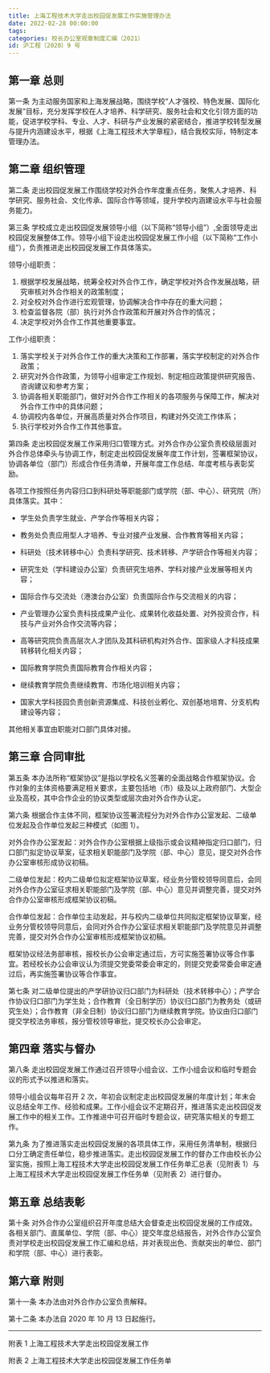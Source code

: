 ```yaml
---
title: 上海工程技术大学走出校园促发展工作实施管理办法
date: 2022-02-28 00:00:00
tags: 
categories: 校长办公室规章制度汇编（2021）
id: 沪工程〔2020〕9 号
---
```


## 第一章 总则

第一条 为主动服务国家和上海发展战略，围绕学校“人才强校、特色发展、国际化发展”目标，充分发挥学校在人才培养、科学研究、服务社会和文化引领方面的功能，促进学校学科、专业、人才、科研与产业发展的紧密结合，推进学校转型发展与提升内涵建设水平，根据《上海工程技术大学章程》，结合我校实际，特制定本管理办法。

## 第二章 组织管理

第二条 走出校园促发展工作围绕学校对外合作年度重点任务，聚焦人才培养、科学研究、服务社会、文化传承、国际合作等领域，提升学校内涵建设水平与社会服务能力。

第三条 学校成立走出校园促发展领导小组（以下简称“领导小组”）,全面领导走出校园促发展整体工作。领导小组下设走出校园促发展工作小组（以下简称“工作小组”），负责推进走出校园促发展工作具体落实。

领导小组职责：

1. 根据学校发展战略，统筹全校对外合作工作，确定学校对外合作发展战略，研究审核对外合作相关的政策制度；
2. 对全校对外合作进行宏观管理，协调解决合作中存在的重大问题；
3. 检查监督各院（部）执行对外合作政策和开展对外合作的情况；
4. 决定学校对外合作工作其他重要事宜。

工作小组职责：

1. 落实学校关于对外合作工作的重大决策和工作部署，落实学校制定的对外合作政策；
2. 研究对外合作政策，为领导小组审定工作规划、制定相应政策提供研究报告、咨询建议和参考方案；
3. 协调各相关职能部门，做好对外合作工作相关的各项服务与保障工作，解决对外合作工作中的具体问题；
4. 协调校内各单位，开展高质量对外合作项目，构建对外交流工作体系；
5. 执行学校对外合作工作其他事宜。

第四条 走出校园促发展工作采用归口管理方式。对外合作办公室负责校级层面对外合作总体牵头与协调工作，制定走出校园促发展年度工作计划，签署框架协议，协调各单位（部门）形成合作任务清单，开展年度工作总结、年度考核与表彰奖励。

各项工作按照任务内容归口到科研处等职能部门或学院（部、中心）、研究院（所）具体落实。其中：

- 学生处负责学生就业、产学合作等相关内容；

- 教务处负责应用型人才培养、专业对接产业发展、合作教育等相关内容；

- 科研处（技术转移中心）负责科学研究、技术转移、产学研合作等相关内容；

- 研究生处（学科建设办公室）负责研究生培养、学科对接产业发展等相关内容；

- 国际合作与交流处（港澳台办公室）负责国际合作与交流相关的内容；

- 产业管理办公室负责科技成果产业化、成果转化收益处置、对外投资合作，科技与产业对外合作交流等内容；

- 高等研究院负责高层次人才团队及其科研机构对外合作、国家级人才科技成果转移转化相关内容；

- 国际教育学院负责国际教育合作相关内容；

- 继续教育学院负责继续教育、市场化培训相关内容；

- 国家大学科技园负责创新资源集成、科技创业孵化、双创基地培育、分支机构建设等内容；

其他相关事宜由职能对口部门具体对接。

## 第三章 合同审批

第五条 本办法所称“框架协议”是指以学校名义签署的全面战略合作框架协议。合作对象的主体资格要满足相关要求，主要包括地（市）级及以上政府部门、大型企业及高校，其中合作企业的协议类型或层次由对外合作办认定。

第六条 根据合作主体不同，框架协议签署流程分为对外合作办公室发起、二级单位发起及合作单位发起三种模式（如图 1）。

对外合作办公室发起：对外合作办公室根据上级指示或会议精神指定归口部门，归口部门拟定协议草案，征求相关职能部门及学院（部、中心）意见，提交对外合作办公室审核形成协议初稿。

二级单位发起：校内二级单位拟定框架协议草案，经业务分管校领导同意后，会同对外合作办公室征求相关职能部门及学院（部、中心）意见并调整完善，提交对外合作办公室审核形成框架协议初稿。

合作单位发起：合作单位主动发起，并与校内二级单位共同拟定框架协议草案，经业务分管校领导同意后，会同对外合作办公室征求相关职能部门及学院意见并调整完善，提交对外合作办公室审核形成框架协议初稿。

框架协议经法务部审核，报校长办公会审定通过后，方可实施签署协议等合作事宜。若经校长办公会审议认为须提交党委常委会审定的，则提交党委常委会审定通过后，再实施签署协议等合作事宜。

第七条 对二级单位提出的产学研协议归口部门为科研处（技术转移中心）；产学合作协议归口部门为学生处；合作教育（全日制学历）协议归口部门为教务处（或研究生处）；合作教育（非全日制）协议归口部门为继续教育学院。协议由归口部门提交学校法务审核，报分管校领导审批，提交校长办公会审定。

## 第四章 落实与督办

第八条 走出校园促发展工作通过召开领导小组会议、工作小组会议和临时专题会议的形式予以推进和落实。

领导小组会议每年召开 2 次，年初会议制定走出校园促发展的年度计划；年末会议总结全年工作、经验和成果。工作小组会议不定期召开，推进落实走出校园促发展工作中的相关工作。工作推进中可召开临时专题会议，研究落实相关的专题工作。

第九条 为了推进落实走出校园促发展的各项具体工作，采用任务清单制，根据归口分工确定责任单位，稳步推进落实。走出校园促发展工作的督办工作由校长办公室实施，按照上海工程技术大学走出校园促发展工作任务单汇总表（见附表 1）与上海工程技术大学走出校园促发展工作任务单（见附表 2）进行督办。

## 第五章 总结表彰

第十条 对外合作办公室组织召开年度总结大会督查走出校园促发展的工作成效。各相关部门、直属单位、学院（部、中心）提交年度总结报告，对外合作办公室负责对学校走出校园促发展工作汇编和总结，并对表现出色、贡献突出的单位、部门和学院（部、中心）进行表彰。

## 第六章 附则

第十一条 本办法由对外合作办公室负责解释。

第十二条 本办法自 2020 年 10 月 13 日起施行。

---

附表 1 上海工程技术大学走出校园促发展工作

附表 2 上海工程技术大学走出校园促发展工作任务单